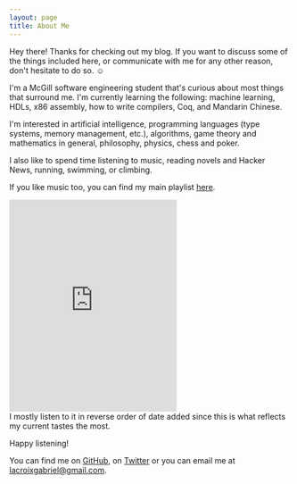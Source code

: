 ```yaml
---
layout: page
title: About Me
---
```


<p class="message">
  Hey there! Thanks for checking out my blog. If you want to discuss some of the things included here, or communicate with me for any other reason, don't hesitate to do so. ☺️
</p>

I'm a McGill software engineering student that's curious about most things that surround me. I'm currently learning the following: machine learning, HDLs, x86 assembly, how to write compilers, Coq, and Mandarin Chinese.

I'm interested in artificial intelligence, programming languages (type systems, memory management, etc.), algorithms, game theory and mathematics in general, philosophy, physics, chess and poker.

I also like to spend time listening to music, reading novels and Hacker News, running, swimming, or climbing.

If you like music too, you can find my main playlist [here](https://open.spotify.com/playlist/4kqdYN4QThlbw1iiXvn0X2?si=M6bYh_HZRL65jfnpa696Yg).

<iframe title="Gabriel's spotify playlist" src="https://open.spotify.com/embed/playlist/4kqdYN4QThlbw1iiXvn0X2" width="300" height="380" frameborder="0" allowtransparency="true" allow="encrypted-media"></iframe>

<br>
I mostly listen to it in reverse order of date added since this is what reflects my current tastes the most.

Happy listening!

You can find me on [GitHub](https://github.com/gadiguibou), on [Twitter](https://twitter.com/gadiguibou) or you can email me at <lacroixgabriel@gmail.com>.